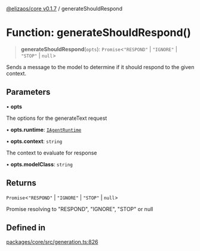 [@elizaos/core v0.1.7](../index.md) / generateShouldRespond

# Function: generateShouldRespond()

> **generateShouldRespond**(`opts`): `Promise`\<`"RESPOND"` \| `"IGNORE"` \| `"STOP"` \| `null`\>

Sends a message to the model to determine if it should respond to the given context.

## Parameters

• **opts**

The options for the generateText request

• **opts.runtime**: [`IAgentRuntime`](../interfaces/IAgentRuntime.md)

• **opts.context**: `string`

The context to evaluate for response

• **opts.modelClass**: `string`

## Returns

`Promise`\<`"RESPOND"` \| `"IGNORE"` \| `"STOP"` \| `null`\>

Promise resolving to "RESPOND", "IGNORE", "STOP" or null

## Defined in

[packages/core/src/generation.ts:826](https://github.com/elizaOS/eliza/blob/main/packages/core/src/generation.ts#L826)
